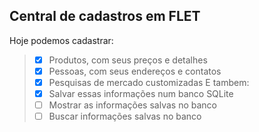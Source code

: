 ## Central de cadastros em FLET

Hoje podemos cadastrar:
>- [x] Produtos, com seus preços e detalhes
>- [x] Pessoas, com seus endereços e contatos
>- [x] Pesquisas de mercado customizadas
E tambem:
>- [x] Salvar essas informações num banco SQLite
>- [ ] Mostrar as informações salvas no banco
>- [ ] Buscar informações salvas no banco
